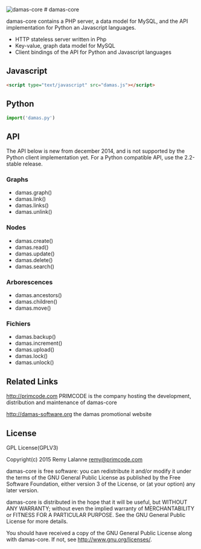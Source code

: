 <img src="http://damas-software.com/bin/damas_logo.png" alt="damas-core"/>
# damas-core

damas-core contains a PHP server, a data model for MySQL, and the API implementation for Python an Javascript languages.

* HTTP stateless server written in Php
* Key-value, graph data model for MySQL
* Client bindings of the API for Python and Javascript languages

## Javascript
```html
<script type="text/javascript" src="damas.js"></script>
```

## Python
```python
import('damas.py')
```

## API

The API below is new from december 2014, and is not supported by the Python client implementation yet. For a Python compatible API, use the 2.2-stable release.

### Graphs

- damas.graph()
- damas.link()
- damas.links()
- damas.unlink()

### Nodes

- damas.create()
- damas.read()
- damas.update()
- damas.delete()
- damas.search()

### Arborescences

- damas.ancestors()
- damas.children()
- damas.move()

### Fichiers

- damas.backup()
- damas.increment()
- damas.upload()
- damas.lock()
- damas.unlock()

## Related Links

http://primcode.com PRIMCODE is the company hosting the development, distribution and maintenance of damas-core

http://damas-software.org the damas promotional website

## License
GPL License(GPLV3)

Copyright(c) 2015 Remy Lalanne remy@primcode.com

damas-core is free software: you can redistribute it and/or modify
it under the terms of the GNU General Public License as published by
the Free Software Foundation, either version 3 of the License, or
(at your option) any later version.

damas-core is distributed in the hope that it will be useful,
but WITHOUT ANY WARRANTY; without even the implied warranty of
MERCHANTABILITY or FITNESS FOR A PARTICULAR PURPOSE.  See the
GNU General Public License for more details.

You should have received a copy of the GNU General Public License
along with damas-core.  If not, see <http://www.gnu.org/licenses/>.
